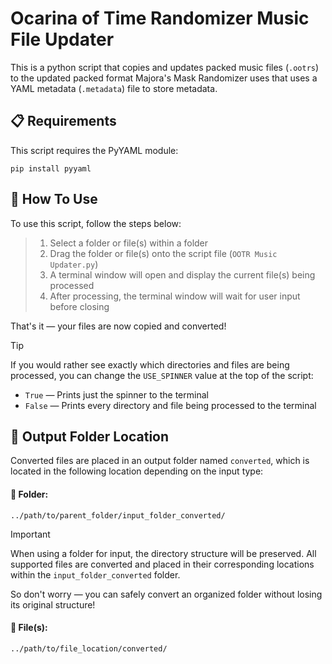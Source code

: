 # Ocarina of Time Randomizer Music File Updater
This is a python script that copies and updates packed music files (`.ootrs`) to the updated packed format Majora's Mask Randomizer uses that uses a YAML metadata (`.metadata`) file to store metadata.

## 📋 Requirements
This script requires the PyYAML module:
```
pip install pyyaml
```

## 🔧 How To Use
To use this script, follow the steps below:

> 1. Select a folder or file(s) within a folder
> 2. Drag the folder or file(s) onto the script file (`OOTR Music Updater.py`)
> 3. A terminal window will open and display the current file(s) being processed
> 4. After processing, the terminal window will wait for user input before closing

That's it — your files are now copied and converted!

> [!TIP]
> If you would rather see exactly which directories and files are being processed, you can change the `USE_SPINNER` value at the top of the script:
> - `True` — Prints just the spinner to the terminal
> - `False` — Prints every directory and file being processed to the terminal

## 📂 Output Folder Location
Converted files are placed in an output folder named `converted`, which is located in the following location depending on the input type:

#### 📁 Folder:
`../path/to/parent_folder/input_folder_converted/`

> [!IMPORTANT]
> When using a folder for input, the directory structure will be preserved. All supported files are converted and placed in their corresponding locations within the `input_folder_converted` folder.
>
> So don't worry — you can safely convert an organized folder without losing its original structure!

#### 📄 File(s):
`../path/to/file_location/converted/`
